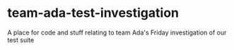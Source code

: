 # team-ada-test-investigation
A place for code and stuff relating to team Ada's Friday investigation of our test suite

